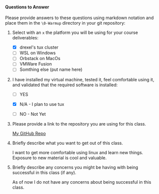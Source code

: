 #### Questions to Answer
Please provide answers to these questions using markdown notation and place them in the `\0-Warmup` directory in your git repository:

1. Select with an `x` the platform you will be using for your course deliverables:

    - [x] drexel's tux cluster
    - [ ] WSL on Windows
    - [ ] Orbstack on MacOs
    - [ ] VMWare Fusion
    - [ ] Somthing else (put name here)

2. I have installed my virtual machine, tested it, feel comfortable using it, and validated that the required software is installed:

    - [ ] YES
    - [x] N/A - I plan to use tux
    - [ ] NO - Not Yet


3. Please provide a link to the repository you are using for this class.

    [My GitHub Repo](https://github.com/ianmernagh33/cs283)

4. Briefly describe what you want to get out of this class.

    I want to get more comfortable using linux and learn new things. Exposure to new material is cool and valuable.

5. Briefly describe any concerns you might be having with being successful in this class (if any).

    As of now I do not have any concerns about being successful in this class.